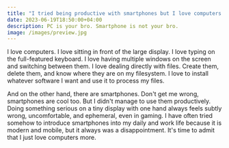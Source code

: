 ```yaml
---
title: "I tried being productive with smartphones but I love computers more"
date: 2023-06-19T18:50:00+04:00
description: PC is your bro. Smartphone is not your bro.
image: /images/preview.jpg
---
```


I love computers. I love sitting in front of the large display. I love typing on the full-featured keyboard. I love having multiple windows on the screen and switching between them. I love dealing directly with files. Create them, delete them, and know where they are on my filesystem. I love to install whatever software I want and use it to process my files.

And on the other hand, there are smartphones. Don't get me wrong, smartphones are cool too. But I didn't manage to use them productively. Doing something serious on a tiny display with one hand always feels subtly wrong, uncomfortable, and ephemeral, even in gaming. I have often tried somehow to introduce smartphones into my daily and work life because it is modern and mobile, but it always was a disappointment. It's time to admit that I just love computers more.
